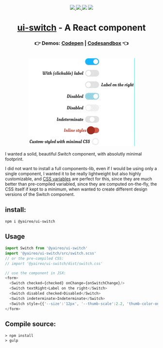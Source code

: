<p align="center">
  <a href='https://www.npmjs.com/package/@yaireo/ui-switch'>
      <img src="https://img.shields.io/npm/v/@yaireo/ui-switch.svg" />
  </a>
  <a href='https://simple.wikipedia.org/wiki/MIT_License'>
      <img src="https://img.shields.io/badge/license-MIT-lightgrey" />
  </a>
  <img src="https://img.shields.io/bundlephobia/minzip/@yaireo/ui-switch" />
  <img src="https://img.shields.io/npm/dw/@yaireo/ui-switch" />
</p>

<h1 align="center">
  <a href='https://yaireo.github.io/ui-switch'>ui-switch</a> - A React component
</h1>

<h3 align="center">
  👉 Demos: <a href='https://codepen.io/vsync/pen/gOrVgXV' target='_blank'>Codepen</a> |
  <a href='https://codesandbox.io/s/ui-switch-demo-page-8ij3p?file=/src/App.js' target='_blank'>Codesandbox</a>
   👈
</h3>

<p align="center">
<br>
  <a href='https://codepen.io/vsync/pen/gOrVgXV'>
    <img src="./demo.gif?sanitize=true" />
  </a>
<br>
<p>


I wanted a solid, beautiful *Switch* component, with absolutly minimal footprint.

I did not want to install a full components-lib, even if I would be using only a single component, I wanted it to be really lightweight
but also highly customizable, and [CSS variables](https://github.com/yairEO/ui-switch/blob/master/src/switch.scss#L5-L14) are perfect for this, since they are much better than pre-compiled variabled, since they
are computed on-the-fly, the CSS itself if kept to a minimum, when wanted to create different design versions of the Switch component.


## install:

```
npm i @yaireo/ui-switch
```

## Usage

```js
import Switch from '@yaireo/ui-switch'
import '@yaireo/ui-switch/src/switch.scss'
// or the pre-compiled CSS:
// import '@yaireo/ui-switch/dist/switch.css'
```

```js
// use the component in JSX:
<form>
  <Switch checked={checked} onChange={onSwitchChange}/>
  <Switch textRight>Label on the right</Switch>
  <Switch disabled checked>Disabled</Switch>
  <Switch indeterminate>Indeterminate</Switch>
  <Switch style={{'--size':'12px', '--thumb-scale':2.2, 'thumb-color-on':'green'}}>Inline styles</Switch>
</form>
```

## Compile source:

```
> npm install
> gulp
```
